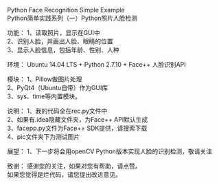 Python Face Recognition Simple Example  
Python简单实践系列（一）Python照片人脸检测  

功能：
1、读取照片，显示在GUI中  
2、识别人脸，并画出人脸、眼睛的位置  
3、显示人脸信息，包括年龄、性别、人种  

环境：
Ubuntu 14.04 LTS + Python 2.7.10 + Face++ 人脸识别API

模块：
1、Pillow做图片处理  
2、PyQt4（Ubuntu自带）作为GUI库  
3、sys、time等内置模块。  

说明：
1、我的代码全在rec.py文件中  
2、如果有.idea隐藏文件夹，为Face++ API默认生成  
3、facepp.py文件为Face++ SDK提供，请搜索下载  
4、pic文件夹下为测试图片  

展望：
1、下一步将会用openCV Python版本实现人脸的识别检测，敬请关注

致谢：
感谢您的关注，如果对您有帮助，请点赞。  
如果您觉得是烂代码，请您提出改进意见。  
